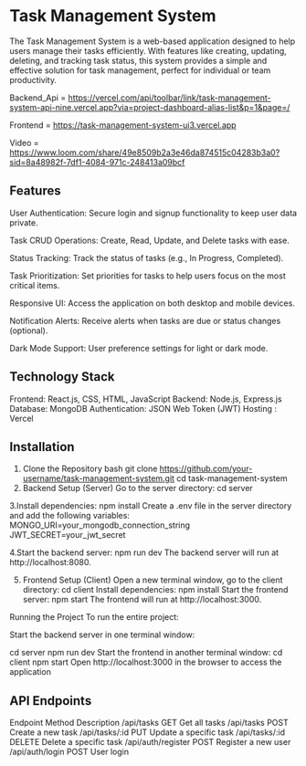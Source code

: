 # Task Management System 
The Task Management System is a web-based application designed to help users manage their tasks efficiently. With features like creating, updating, deleting, and tracking task status, this system provides a simple and effective solution for task management, perfect for individual or team productivity.

Backend_Api = https://vercel.com/api/toolbar/link/task-management-system-api-nine.vercel.app?via=project-dashboard-alias-list&p=1&page=/


Frontend =  https://task-management-system-ui3.vercel.app

Video = https://www.loom.com/share/49e8509b2a3e46da874515c04283b3a0?sid=8a48982f-7df1-4084-971c-248413a09bcf

## Features
User Authentication: Secure login and signup functionality to keep user data private.

Task CRUD Operations: Create, Read, Update, and Delete tasks with ease.

Status Tracking: Track the status of tasks (e.g., In Progress, Completed).

Task Prioritization: Set priorities for tasks to help users focus on the most critical items.

Responsive UI: Access the application on both desktop and mobile devices.

Notification Alerts: Receive alerts when tasks are due or status changes (optional).

Dark Mode Support: User preference settings for light or dark mode.

## Technology Stack
Frontend: React.js, CSS, HTML, JavaScript
Backend: Node.js, Express.js
Database: MongoDB
Authentication: JSON Web Token (JWT)
Hosting : Vercel

## Installation
1. Clone the Repository
bash
git clone https://github.com/your-username/task-management-system.git
cd task-management-system
2. Backend Setup (Server)
Go to the server directory:
cd server

3.Install dependencies:
npm install
Create a .env file in the server directory and add the following variables:
MONGO_URI=your_mongodb_connection_string
JWT_SECRET=your_jwt_secret

4.Start the backend server:
npm run dev
The backend server will run at http://localhost:8080.

5. Frontend Setup (Client)
Open a new terminal window, go to the client directory:
cd client
Install dependencies:
npm install
Start the frontend server:
npm start
The frontend will run at http://localhost:3000.

Running the Project
To run the entire project:

Start the backend server in one terminal window:

cd server
npm run dev
Start the frontend in another terminal window:
cd client
npm start
Open http://localhost:3000 in the browser to access the application

## API Endpoints
Endpoint	Method	Description
/api/tasks	GET	Get all tasks
/api/tasks	POST	Create a new task
/api/tasks/:id	PUT	Update a specific task
/api/tasks/:id	DELETE	Delete a specific task
/api/auth/register	POST	Register a new user
/api/auth/login	POST	User login
